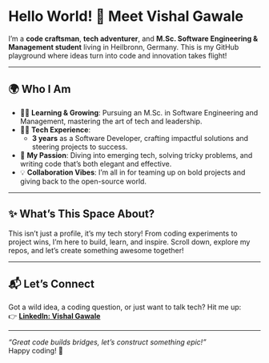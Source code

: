 # Hello World! 👋 Meet Vishal Gawale

I’m a **code craftsman**, **tech adventurer**, and **M.Sc. Software Engineering & Management student** living in Heilbronn, Germany. This is my GitHub playground where ideas turn into code and innovation takes flight!

---

## 🌍 Who I Am
- 🧑‍🎓 **Learning & Growing**: Pursuing an M.Sc. in Software Engineering and Management, mastering the art of tech and leadership.  
- 👨‍💻 **Tech Experience**:  
  - **3 years** as a Software Developer, crafting impactful solutions and steering projects to success.  
- 👀 **My Passion**: Diving into emerging tech, solving tricky problems, and writing code that’s both elegant and effective.  
- 💡 **Collaboration Vibes**: I’m all in for teaming up on bold projects and giving back to the open-source world.

---

## ✨ What’s This Space About?
This isn’t just a profile, it’s my tech story! From coding experiments to project wins, I’m here to build, learn, and inspire. Scroll down, explore my repos, and let’s create something awesome together!

---

## 📬 Let’s Connect
Got a wild idea, a coding question, or just want to talk tech? Hit me up:  
👉 **[LinkedIn: Vishal Gawale](https://www.linkedin.com/in/vishal-gawale/)**  

---

*“Great code builds bridges, let’s construct something epic!”*  
Happy coding! 🚀

<!---
VishalGawale/VishalGawale is a ✨ special ✨ repository because its `README.md` (this file) appears on your GitHub profile.  
Preview it live and watch it shine!
--->

